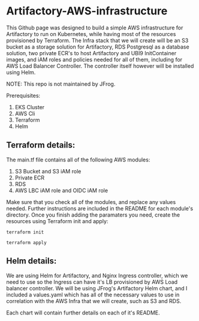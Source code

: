 # Artifactory-AWS-infrastructure

This Github page was designed to build a simple AWS infrastructure for Artifactory to run on Kubernetes, while having most of the resources provisioned by Terraform. 
The Infra stack that we will create will be an S3 bucket as a storage solution for Artifactory, RDS Postgresql as a database solution, two private ECR's to host Artifactory and UBI9 InitContainer images, and iAM roles and policies needed for all of them, including for AWS Load Balancer Controller. The controller itself however will be installed using Helm.

NOTE: This repo is not maintained by JFrog.

Prerequisites:

  1. EKS Cluster
  2. AWS Cli
  3. Terraform
  4. Helm

## Terraform details:

The main.tf file contains all of the following AWS modules:

  1. S3 Bucket and S3 iAM role
  2. Private ECR
  3. RDS
  4. AWS LBC iAM role and OIDC iAM role

Make sure that you check all of the modules, and replace any values needed. Further instructions are included in the README for each module's directory. 
Once you finish adding the paramaters you need, create the resources using Terraform init and apply:

```
terraform init
```
```
terraform apply
```

## Helm details:

We are using Helm for Artifactory, and Nginx Ingress controller, which we need to use so the Ingress can have it's LB provisioned by AWS Load balancer controller. We will be using JFrog's Artifactory Helm chart, and I included a values.yaml which has all of the necessary values to use in correlation with the AWS Infra that we will create, such as S3 and RDS.

Each chart will contain further details on each of it's README.

